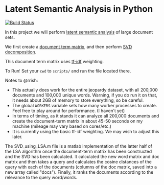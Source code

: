 # Latent Semantic Analysis in Python

[![Build Status](https://travis-ci.org/willzfarmer/Python-LSA.svg?branch=master)](https://travis-ci.org/willzfarmer/Python-LSA)<Paste>

In this project we will perform [latent semantic
analysis](https://en.wikipedia.org/wiki/Latent_semantic_analysis) of large
document sets.

We first create a [document term
matrix](https://en.wikipedia.org/wiki/Document-term_matrix), and then perform
[SVD decomposition](https://en.wikipedia.org/wiki/Singular_value_decomposition).

This document term matrix uses
[tf-idf](https://en.wikipedia.org/wiki/Tf%E2%80%93idf) weighting.

To Run! Set your `cwd` to `scripts/` and run the file located there.

Notes to @rrish:
* This actually does work for the entire jeopardy dataset, with all 200,000
  documents and 100,000 unique words. Warning, if you do run it on that, it
  needs about 2GB of memory to store everything, so be careful.
* The global `WORKERS` variable sets how many worker processes to create.
  Feel free to play around for performance. (I haven't yet)
* In terms of timing, as it stands it can analyze all 200,000 documents and
  create the document-term matrix in about 45-50 seconds on my machine
  (mileage may vary based on cores/etc.)
* It is currently using the basic tf-idf weighting. We may wish to adjust
  this later.


The SVD_using_LSA.m file is a matlab implementation of the latter half of the LSA algorithm once the document-term matrix has been constructed and the SVD has been calculated. It calculated the new word matrix and doc matrix and then takes a query and calculates the cosine distances of the query with each of the documents (columns of the doc matrix, saved into a new array called "docs"). Finally, it ranks the documents according to the relevance to the query word/words.
